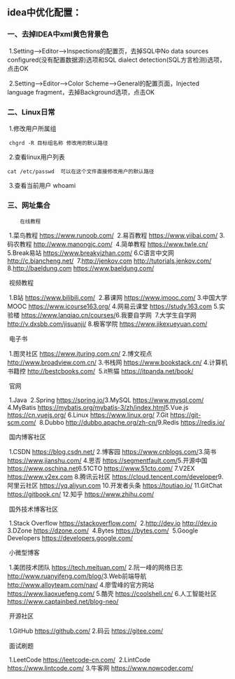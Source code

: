 ## idea中优化配置：

### 	一、去掉IDEA中xml黄色背景色

​		1.Setting-->Editor-->Inspections的配置页，去掉SQL中No data sources configured(没有配置数据源)选项和SQL dialect detection(SQL方言检测)选项，点击OK

​		2.Setting-->Editor-->Color Scheme-->General的配置页面，Injected language fragment，去掉Background选项，点击OK

### 二、Linux日常

​     1.修改用户所属组

​		`chgrd -R 目标组名称 修改用的默认路径`

​	 2.查看linux用户列表

​		`cat /etc/passwd  可以在这个文件直接修改用户的默认路径`

​     3.查看当前用户 whoami

### 三、网址集合

 		在线教程

​			1.菜鸟教程 https://www.runoob.com/
​			2.易百教程 https://www.yiibai.com/
​			3.码农教程 http://www.manongjc.com/
​			4.简单教程 https://www.twle.cn/
​			5.Break易站 https://www.breakyizhan.com/
​			6.C语言中文网 http://c.biancheng.net/
​			7.http://jenkov.com http://tutorials.jenkov.com/
​			8.http://baeldung.com https://www.baeldung.com/

​		视频教程

​			1.B站 https://www.bilibili.com/
​			2.慕课网 https://www.imooc.com/
​			3.中国大学MOOC https://www.icourse163.org/
​			4.网易云课堂 https://study.163.com
​			5.实验楼 https://www.lanqiao.cn/courses/
​			6.我要自学网
​			7.大学生自学网 http://v.dxsbb.com/jisuanji/
​			8.极客学院 https://www.jikexueyuan.com/

​		电子书

​			1.图灵社区 https://www.ituring.com.cn/
​			2.博文视点 http://www.broadview.com.cn/
​			3.书栈网 https://www.bookstack.cn/
​			4.计算机书籍控 http://bestcbooks.com/
​			5.it熊猫 https://itpanda.net/book/	

​		官网

​			1.Java
​			2.Spring https://spring.io/
​			3.MySQL https://www.mysql.com/
​			4.MyBatis https://mybatis.org/mybatis-3/zh/index.html
​			5.Vue.js https://cn.vuejs.org/
​			6.Linux https://www.linux.org/
​			7.Git https://git-scm.com/
​			8.Dubbo http://dubbo.apache.org/zh-cn/
​			9.Redis https://redis.io/

​		国内博客社区

​			1.CSDN https://blog.csdn.net/
​			2.博客园 https://www.cnblogs.com/
​			3.简书 https://www.jianshu.com/
​			4.思否 https://segmentfault.com/
​			5.开源中国 https://www.oschina.net
​			6.51CTO https://www.51cto.com/
​			7.V2EX https://www.v2ex.com
​			8.腾讯云社区 https://cloud.tencent.com/developer
​			9.阿里云社区 https://yq.aliyun.com
​			10.开发者头条 https://toutiao.io/
​			11.GitChat https://gitbook.cn/
​			12.知乎 https://www.zhihu.com/

​		国外技术博客社区

​			1.Stack Overflow https://stackoverflow.com/
​			2.http://dev.io http://dev.io
​			3.DZone https://dzone.com/
​			4.Bytes https://bytes.com/
​			5.Google Developers https://developers.google.com/

​		小微型博客

​			1.美团技术团队 https://tech.meituan.com/
​			2.阮一峰的网络日志 http://www.ruanyifeng.com/blog/
​			3.Web前端导航 http://www.alloyteam.com/nav/
​			4.廖雪峰的官方网站 https://www.liaoxuefeng.com/
​			5.酷壳 https://coolshell.cn/
​			6.人工智能社区 https://www.captainbed.net/blog-neo/

​		开源社区

​			1.GitHub https://github.com/
​			2.码云 https://gitee.com/

​		面试刷题

​			1.LeetCode https://leetcode-cn.com/
​			2.LintCode https://www.lintcode.com/
​			3.牛客网 https://www.nowcoder.com/